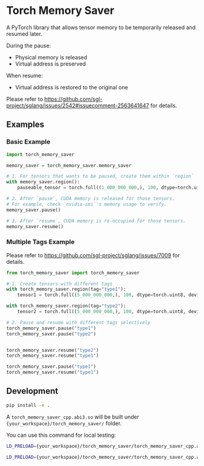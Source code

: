 # Torch Memory Saver

A PyTorch library that allows tensor memory to be temporarily released and resumed later.

During the pause:
- Physical memory is released
- Virtual address is preserved

When resume:
- Virtual address is restored to the original one

Please refer to https://github.com/sgl-project/sglang/issues/2542#issuecomment-2563641647 for details.

## Examples

### Basic Example

```python
import torch_memory_saver

memory_saver = torch_memory_saver.memory_saver

# 1. For tensors that wants to be paused, create them within `region`
with memory_saver.region():
    pauseable_tensor = torch.full((1_000_000_000,), 100, dtype=torch.uint8, device='cuda')

# 2. After `pause`, CUDA memory is released for those tensors.
# For example, check `nvidia-smi`'s memory usage to verify.
memory_saver.pause()

# 3. After `resume`, CUDA memory is re-occupied for those tensors.
memory_saver.resume()
```

### Multiple Tags Example

Please refer to https://github.com/sgl-project/sglang/issues/7009 for details.

```python
from torch_memory_saver import torch_memory_saver

# 1. Create tensors with different tags
with torch_memory_saver.region(tag="type1"):
    tensor1 = torch.full((5_000_000_000,), 100, dtype=torch.uint8, device='cuda')

with torch_memory_saver.region(tag="type2"):
    tensor2 = torch.full((5_000_000_000,), 100, dtype=torch.uint8, device='cuda')

# 2. Pause and resume with different tags selectively
torch_memory_saver.pause("type1")
torch_memory_saver.pause("type2")


torch_memory_saver.resume("type2")
torch_memory_saver.resume("type1")

torch_memory_saver.pause("type1")
torch_memory_saver.resume("type1")
```

## Development

```bash
pip install -e .
```

A `torch_memory_saver_cpp.abi3.so` will be built under `{your_workspace}/torch_memory_saver/` folder.

You can use this command for local testing:
```bash
LD_PRELOAD={your_workspace}/torch_memory_saver/torch_memory_saver_cpp.abi3.so python examples/simple.py

LD_PRELOAD={your_workspace}/torch_memory_saver/torch_memory_saver_cpp.abi3.so python examples/rl_with_cuda_graph.py
```